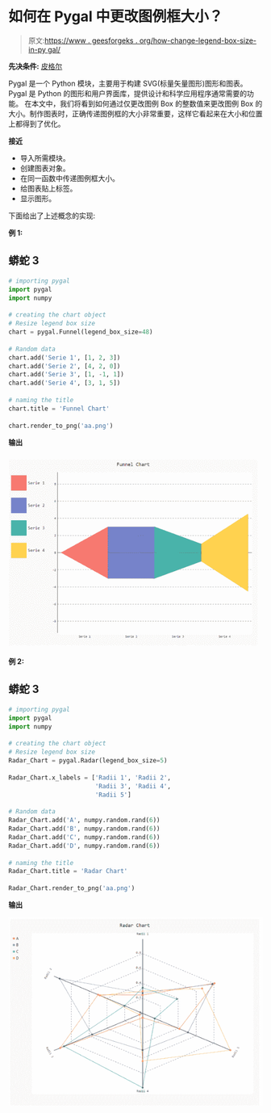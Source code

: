 # 如何在 Pygal 中更改图例框大小？

> 原文:[https://www . geesforgeks . org/how-change-legend-box-size-in-py gal/](https://www.geeksforgeeks.org/how-to-change-legend-box-size-in-pygal/)

**先决条件:** [皮格尔](http://www.pygal.org/en/stable/)

Pygal 是一个 Python 模块，主要用于构建 SVG(标量矢量图形)图形和图表。Pygal 是 Python 的图形和用户界面库，提供设计和科学应用程序通常需要的功能。
在本文中，我们将看到如何通过仅更改图例 Box 的整数值来更改图例 Box 的大小。制作图表时，正确传递图例框的大小非常重要，这样它看起来在大小和位置上都得到了优化。

**接近**

*   导入所需模块。
*   创建图表对象。
*   在同一函数中传递图例框大小。
*   给图表贴上标签。
*   显示图形。

下面给出了上述概念的实现:

**例 1:**

## 蟒蛇 3

```py
# importing pygal
import pygal
import numpy

# creating the chart object
# Resize legend box size
chart = pygal.Funnel(legend_box_size=48)

# Random data
chart.add('Serie 1', [1, 2, 3])
chart.add('Serie 2', [4, 2, 0])
chart.add('Serie 3', [1, -1, 1])
chart.add('Serie 4', [3, 1, 5])

# naming the title
chart.title = 'Funnel Chart'

chart.render_to_png('aa.png')
```

**输出**

![](img/2f7e887ab2dd0f1841dd0b29769699ca.png)

**例 2:**

## 蟒蛇 3

```py
# importing pygal
import pygal
import numpy

# creating the chart object
# Resize legend box size
Radar_Chart = pygal.Radar(legend_box_size=5)

Radar_Chart.x_labels = ['Radii 1', 'Radii 2',
                        'Radii 3', 'Radii 4',
                        'Radii 5']

# Random data
Radar_Chart.add('A', numpy.random.rand(6))
Radar_Chart.add('B', numpy.random.rand(6))
Radar_Chart.add('C', numpy.random.rand(6))
Radar_Chart.add('D', numpy.random.rand(6))

# naming the title
Radar_Chart.title = 'Radar Chart'

Radar_Chart.render_to_png('aa.png')
```

**输出**

![](img/3a0d8db2835a665b908ca8ddea44d1e5.png)